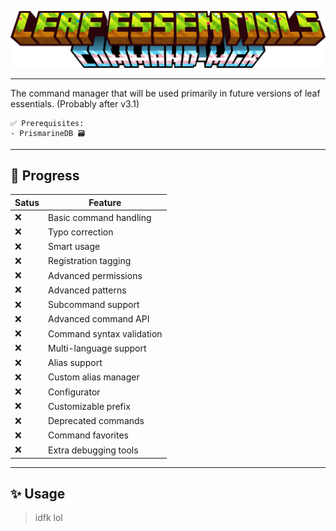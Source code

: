 <div align="center">

![alt text](leafcmd.png)

</div>

---

The command manager that will be used primarily in future versions of leaf essentials. (Probably after v3.1)

```
✅ Prerequisites:
- PrismarineDB 🗃️
```

---

## 🌸 Progress

| Satus | Feature                                     |
| ----- | ------------------------------------------- |
| ❌    | Basic command handling                      |
| ❌    | Typo correction                             |
| ❌    | Smart usage                                 |
| ❌    | Registration tagging                        |
| ❌    | Advanced permissions                        |
| ❌    | Advanced patterns                           |
| ❌    | Subcommand support                          |
| ❌    | Advanced command API                        |
| ❌    | Command syntax validation                   |
| ❌    | Multi-language support                      |
| ❌    | Alias support                               |
| ❌    | Custom alias manager                        |
| ❌    | Configurator                                |
| ❌    | Customizable prefix                         |
| ❌    | Deprecated commands                         |
| ❌    | Command favorites                           |
| ❌    | Extra debugging tools                       |

---

## ✨ Usage

> idfk lol